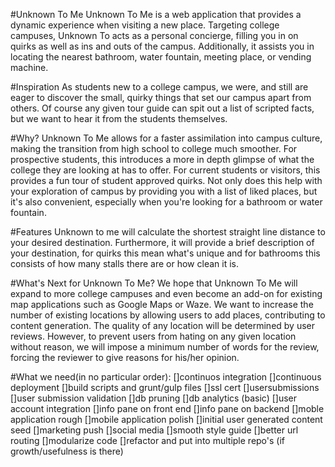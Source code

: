 #Unknown To Me
Unknown To Me is a web application that provides a dynamic experience when visiting a new place. Targeting college campuses, Unknown To acts as a personal concierge, filling you in on quirks as well as ins and outs of the campus. Additionally, it assists you in locating the nearest bathroom, water fountain, meeting place, or vending machine.

#Inspiration
As students new to a college campus, we were, and still are eager to discover the small, quirky things that set our campus apart from others. Of course any given tour guide can spit out a list of scripted facts, but we want to hear it from the students themselves.

#Why?
Unknown To Me allows for a faster assimilation into campus culture, making the transition from high school to college much smoother. For prospective students, this introduces a more in depth glimpse of what the college they are looking at has to offer. For current students or visitors, this provides a fun tour of student approved quirks. Not only does this help with your exploration of campus by providing you with a list of liked places, but it's also convenient, especially when you're looking for a bathroom or water fountain.

#Features
Unknown to me will calculate the shortest straight line distance to your desired destination. Furthermore, it will provide a brief description of your destination, for quirks this mean what's unique and for bathrooms this consists of how many stalls there are or how clean it is.

#What's Next for Unknown To Me?
We hope that Unknown To Me will expand to more college campuses and even become an add-on for existing map applications such as Google Maps or Waze. We want to increase the number of existing locations by allowing users to add places, contributing to content generation. The quality of any location will be determined by user reviews. However, to prevent users from hating on any given location without reason, we will impose a minimum number of words for the review, forcing the reviewer to give reasons for his/her opinion.

#What we need(in no particular order):
[]continuos integration
[]continuous deployment
[]build scripts and grunt/gulp files
[]ssl cert
[]usersubmissions
[]user submission validation
[]db pruning
[]db analytics (basic)
[]user account integration
[]info pane on front end
[]info pane on backend
[]moble application rough
[]mobile application polish
[]initial user generated content seed
[]marketing push
[]social media
[]smooth style guide
[]better url routing
[]modularize code
[]refactor and put into multiple repo's (if growth/usefulness is there)
